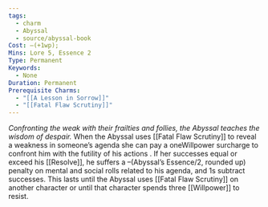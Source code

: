```yaml
---
tags:
  - charm
  - Abyssal
  - source/abyssal-book
Cost: —(+1wp); 
Mins: Lore 5, Essence 2
Type: Permanent
Keywords:
  - None
Duration: Permanent
Prerequisite Charms:
  - "[[A Lesson in Sorrow]]"
  - "[[Fatal Flaw Scrutiny]]"
---
```

*Confronting the weak with their frailties and follies, the Abyssal teaches the wisdom of despair.*
When the Abyssal uses [[Fatal Flaw Scrutiny]] to reveal a weakness in someone’s agenda she can pay a oneWillpower surcharge to confront him with the futility of his actions . If her successes equal or exceed his [[Resolve]], he suffers a –(Abyssal’s Essence/2, rounded up) penalty on mental and social rolls related to his agenda, and 1s subtract successes. This lasts until the Abyssal uses [[Fatal Flaw Scrutiny]] on another character or until that character spends three [[Willpower]] to resist.